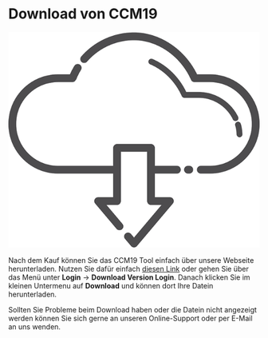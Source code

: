 # Download von CCM19

![Icon Download](../assets/10-download-2013195-12801.png)

Nach dem Kauf können Sie das CCM19 Tool einfach über unsere Webseite herunterladen.
Nutzen Sie dafür einfach [diesen Link](https://www.ccm19.de/account.php?menuid=248&account_extuser=3) oder gehen Sie über das Menü unter **Login** -> **Download Version Login**. Danach klicken Sie im kleinen Untermenu auf **Download** und können dort Ihre Datein herunterladen.

Sollten Sie Probleme beim Download haben oder die Datein nicht angezeigt werden können Sie sich gerne an unseren Online-Support oder per E-Mail an uns wenden.